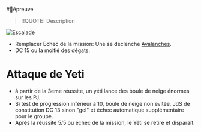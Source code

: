 #🎲épreuve


> [!QUOTE] Description
> 

![Escalade](🎲Escalade%20sur%20paroi%20rocheuse.md#Escalade)

- Remplacer Echec de la mission: Une  se déclenche [Avalanches](../../../../../DM%20Corner/World%20Building/Mountains.md#Avalanches). 
- DC 15 ou la moitié des dégats.

# Attaque de Yeti
- à partir de la 3eme réussite, un yéti lance des boule de neige énormes sur les PJ.
- Si test de progression inférieur à 10, boule de neige non evitée, JdS de constitution DC 13 sinon "gel" et échec automatique supplémentaire pour le groupe.
- Après la réussite 5/5 ou échec de la mission, le Yéti se retire et disparait.
